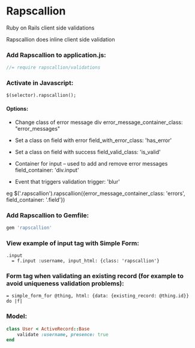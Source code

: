Rapscallion
===========

Ruby on Rails client side validations

Rapscallion does inline client side validation

### Add Rapscallion to application.js:

``` javascript
//= require rapscallion/validations
```

### Activate in Javascript:
	$(selector).rapscallion();

#### Options:

- Change class of error message div
  error_message_container_class: "error_messages"

- Set a class on field with error
  field_with_error_class: 'has_error'

- Set a class on field with success
  field_valid_class: 'is_valid'

- Container for input – used to add and remove error messages
  field_container: 'div.input'

- Event that triggers validation
  trigger: 'blur'

eg $('.rapscallion').rapscallion({error_message_container_class: 'errors', field_container: '.field'})

### Add Rapscallion to Gemfile:

``` ruby
gem 'rapscallion'
```

### View example of input tag with Simple Form:

``` haml
.input
  = f.input :username, input_html: {class: 'rapscallion'}
```

### Form tag when validating an existing record (for example to avoid uniqueness validation problems):

``` haml
= simple_form_for @thing, html: {data: {existing_record: @thing.id}} do |f|
```

### Model:

``` ruby
class User < ActiveRecord::Base
	validate :username, presence: true
end
```
